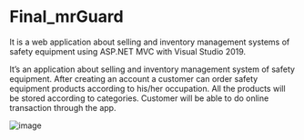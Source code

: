 # Final_mrGuard

It is a web application about selling and inventory management systems of safety equipment using ASP.NET MVC with Visual Studio 2019.

It’s an application about selling and inventory management system of safety equipment. After creating an account a customer can order safety equipment products according to his/her occupation. All the products will be stored according to categories. Customer will be able to do online transaction through the app.

![image](https://user-images.githubusercontent.com/49752013/211144357-841f9012-966a-4b7f-82ae-c5387bc7d282.png)
